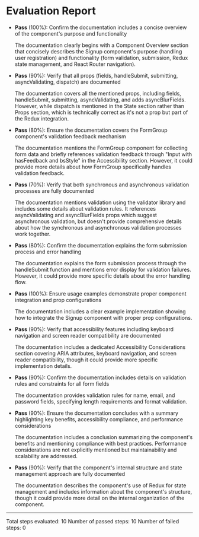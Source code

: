 # Evaluation Report

- **Pass** (100%): Confirm the documentation includes a concise overview of the component's purpose and functionality
  
  The documentation clearly begins with a Component Overview section that concisely describes the Signup component's purpose (handling user registration) and functionality (form validation, submission, Redux state management, and React Router navigation).

- **Pass** (90%): Verify that all props (fields, handleSubmit, submitting, asyncValidating, dispatch) are documented
  
  The documentation covers all the mentioned props, including fields, handleSubmit, submitting, asyncValidating, and adds asyncBlurFields. However, while dispatch is mentioned in the State section rather than Props section, which is technically correct as it's not a prop but part of the Redux integration.

- **Pass** (80%): Ensure the documentation covers the FormGroup component's validation feedback mechanism
  
  The documentation mentions the FormGroup component for collecting form data and briefly references validation feedback through "Input with hasFeedback and bsStyle" in the Accessibility section. However, it could provide more details about how FormGroup specifically handles validation feedback.

- **Pass** (70%): Verify that both synchronous and asynchronous validation processes are fully documented
  
  The documentation mentions validation using the validator library and includes some details about validation rules. It references asyncValidating and asyncBlurFields props which suggest asynchronous validation, but doesn't provide comprehensive details about how the synchronous and asynchronous validation processes work together.

- **Pass** (80%): Confirm the documentation explains the form submission process and error handling
  
  The documentation explains the form submission process through the handleSubmit function and mentions error display for validation failures. However, it could provide more specific details about the error handling flow.

- **Pass** (100%): Ensure usage examples demonstrate proper component integration and prop configurations
  
  The documentation includes a clear example implementation showing how to integrate the Signup component with proper prop configurations.

- **Pass** (90%): Verify that accessibility features including keyboard navigation and screen reader compatibility are documented
  
  The documentation includes a dedicated Accessibility Considerations section covering ARIA attributes, keyboard navigation, and screen reader compatibility, though it could provide more specific implementation details.

- **Pass** (90%): Confirm the documentation includes details on validation rules and constraints for all form fields
  
  The documentation provides validation rules for name, email, and password fields, specifying length requirements and format validation.

- **Pass** (90%): Ensure the documentation concludes with a summary highlighting key benefits, accessibility compliance, and performance considerations
  
  The documentation includes a conclusion summarizing the component's benefits and mentioning compliance with best practices. Performance considerations are not explicitly mentioned but maintainability and scalability are addressed.

- **Pass** (90%): Verify that the component's internal structure and state management approach are fully documented
  
  The documentation describes the component's use of Redux for state management and includes information about the component's structure, though it could provide more detail on the internal organization of the component.

---

Total steps evaluated: 10
Number of passed steps: 10
Number of failed steps: 0